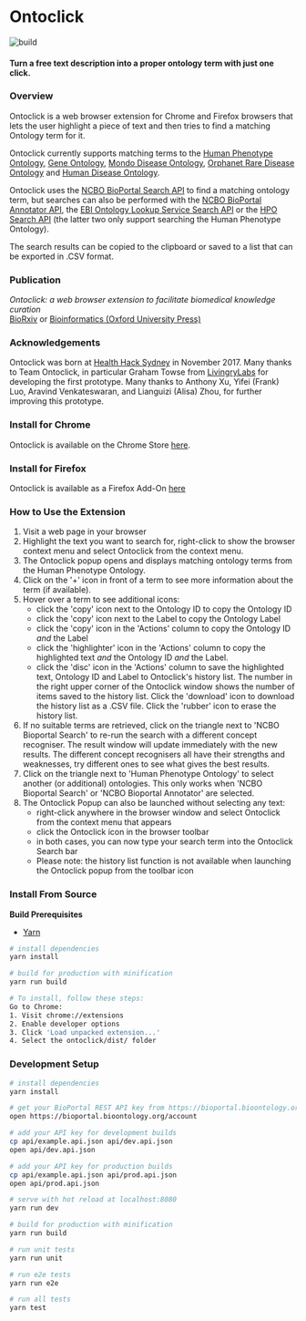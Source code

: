 # Ontoclick

![build](https://github.com/azankl/Ontoclick/workflows/build/badge.svg)

#### Turn a free text description into a proper ontology term with just one click.
### Overview

Ontoclick is a web browser extension for Chrome and Firefox browsers that lets the user highlight a piece of text and then tries to find a matching Ontology term for it.

Ontoclick currently supports matching terms to the [Human Phenotype Ontology](https://hpo.jax.org/app/), [Gene Ontology](http://geneontology.org), [Mondo Disease Ontology](https://mondo.monarchinitiative.org), [Orphanet Rare Disease Ontology](http://www.orphadata.org/cgi-bin/index.php#ontologies) and [Human Disease Ontology](https://disease-ontology.org).

Ontoclick uses the [NCBO BioPortal Search API](http://data.bioontology.org/documentation#nav_search) to find a matching ontology term, but searches can also be performed with the [NCBO BioPortal Annotator API](http://data.bioontology.org/documentation#nav_annotator), the [EBI Ontology Lookup Service Search API](https://www.ebi.ac.uk/ols/docs/api) or the [HPO Search API](https://hpo.jax.org/webjars/swagger-ui/3.20.9/index.html?url=/api/hpo/docs/) (the latter two only support searching the Human Phenotype Ontology).

The search results can be copied to the clipboard or saved to a list that can be exported in .CSV format.

### Publication

*Ontoclick: a web browser extension to facilitate biomedical knowledge curation*\
[BioRxiv](https://www.biorxiv.org/content/10.1101/2021.03.04.433993v2) or [Bioinformatics (Oxford University Press)](https://doi.org/10.1093/bioinformatics/btab520)

### Acknowledgements

Ontoclick was born at [Health Hack Sydney](https://speakerdeck.com/azankl/ontoclick-pitch-healthhack-2017) in November 2017. Many thanks to Team Ontoclick, in particular Graham Towse from [LivingryLabs](https://www.livingrylabs.net/) for developing the first prototype. Many thanks to Anthony Xu, Yifei (Frank) Luo, Aravind Venkateswaran, and Lianguizi (Alisa) Zhou, for further improving this prototype.

### Install for Chrome

Ontoclick is available on the Chrome Store [here](https://chrome.google.com/webstore/detail/ontoclick/nepbilmonlfaigoeldkbimkeihligbgf).

### Install for Firefox

Ontoclick is available as a Firefox Add-On [here](https://addons.mozilla.org/en-US/firefox/addon/ontoclick/)

### How to Use the Extension

1. Visit a web page in your browser
2. Highlight the text you want to search for, right-click to show the browser context menu and select Ontoclick from the context menu.
3. The Ontoclick popup opens and displays matching ontology terms from the Human Phenotype Ontology.
4. Click on the '+' icon in front of a term to see more information about the term (if available).
5. Hover over a term to see additional icons:
   - click the 'copy' icon next to the Ontology ID to copy the Ontology ID
   - click the 'copy' icon next to the Label to copy the Ontology Label
   - click the 'copy' icon in the 'Actions' column to copy the Ontology ID _and_ the Label
   - click the 'highlighter' icon in the 'Actions' column to copy the highlighted text _and_ the Ontology ID _and_ the Label.
   - click the 'disc' icon in the 'Actions' column to save the highlighted text, Ontology ID and Label to Ontoclick's history list. The number in the right upper corner of the Ontoclick window shows the number of items saved to the history list. Click the 'download' icon to download the history list as a .CSV file. Click the 'rubber' icon to erase the history list.
6. If no suitable terms are retrieved, click on the triangle next to 'NCBO Bioportal Search' to re-run the search with a different concept recogniser. The result window will update immediately with the new results. The different concept recognisers all have their strengths and weaknesses, try different ones to see what gives the best results.
7. Click on the triangle next to 'Human Phenotype Ontology' to select another (or additional) ontologies. This only works when 'NCBO Bioportal Search' or 'NCBO Bioportal Annotator' are selected.
8. The Ontoclick Popup can also be launched without selecting any text:
   - right-click anywhere in the browser window and select Ontoclick from the context menu that appears
   - click the Ontoclick icon in the browser toolbar
   - in both cases, you can now type your search term into the Ontoclick Search bar
   - Please note: the history list function is not available when launching the Ontoclick popup from the toolbar icon

### Install From Source

**Build Prerequisites**

* [Yarn](https://yarnpkg.com/en/docs/install)

``` bash
# install dependencies
yarn install

# build for production with minification
yarn run build

# To install, follow these steps:
Go to Chrome:
1. Visit chrome://extensions
2. Enable developer options
3. Click 'Load unpacked extension...'
4. Select the ontoclick/dist/ folder
```


### Development Setup

``` bash
# install dependencies
yarn install

# get your BioPortal REST API key from https://bioportal.bioontology.org/account
open https://bioportal.bioontology.org/account

# add your API key for development builds
cp api/example.api.json api/dev.api.json
open api/dev.api.json

# add your API key for production builds
cp api/example.api.json api/prod.api.json
open api/prod.api.json

# serve with hot reload at localhost:8080
yarn run dev

# build for production with minification
yarn run build

# run unit tests
yarn run unit

# run e2e tests
yarn run e2e

# run all tests
yarn test
```
